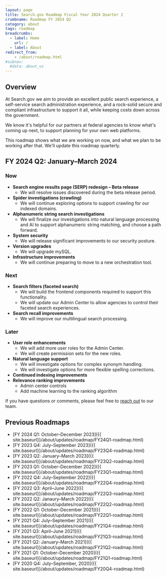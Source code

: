 ```yaml
---
layout: page
title: Search.gov Roadmap Fiscal Year 2024 Quarter 2
crumbname: Roadmap FY 2024 Q2
category: about
tags: roadmap
breadcrumbs:
  - label: Home
    url: /
  - label: About
redirect_from:
    - /about/roadmap.html
#subnav:
  #data: about_us
---
```


## Overview

At Search.gov we aim to provide an excellent public search experience, a self-service search administration experience, and a rock-solid secure and compliant infrastructure to support it all, while keeping costs down across the government.

We know it's helpful for our partners at federal agencies to know what's coming up next, to support planning for your own web platforms. 

This roadmap shows what we are working on now, and what we plan to be working after that. We'll update this roadmap quarterly.


## FY 2024 Q2: January&ndash;March 2024

### Now
* **Search engine results page (SERP) redesign – Beta release**
  * We will resolve issues discovered during the beta release period.
* **Spider investigations (crawling)**
  * We will continue exploring options to support crawling for our indexed domains.
* **Alphanumeric string search investigations**
  * We will finalize our investigations into natural language processing and AI to support alphanumeric string matching, and choose a path forward.
* **System security**
  * We will release significant improvements to our security posture.
* **Version upgrades**
  * We will upgrade mySQL.
* **Infrastructure improvements**
  * We will continue preparing to move to a new orchestration tool.


### Next
* **Search filters (faceted search)**
  * We will build the frontend components required to support this functionality.
  * We will update our Admin Center to allow agencies to control their faceted search experiences.
* **Search recall improvements**
  * We will improve our multilingual search processing.


### Later

* **User role enhancements**
  * We will add more user roles for the Admin Center.
  * We will create permission sets for the new roles.
* **Natural language support**
  * We will investigate options for complex synonym handling.
  * We will investigate options for more flexible spelling corrections.
* **Continued indexing improvements**
* **Relevance ranking improvements**
  * Admin center controls
  * Add machine learning to the ranking algorithm

If you have questions or comments, please feel free to [reach out](mailto:search@gsa.gov) to our team.

## Previous Roadmaps

* [FY 2024 Q1: October&ndash;December 2023]({{ site.baseurl}}/about/updates/roadmap/FY24Q1-roadmap.html)
* [FY 2023 Q4: July&ndash;September 2023]({{ site.baseurl}}/about/updates/roadmap/FY23Q4-roadmap.html)
* [FY 2023 Q2: January&ndash;March 2023]({{ site.baseurl}}/about/updates/roadmap/FY23Q2-roadmap.html)
* [FY 2023 Q1: October&ndash;December 2022]({{ site.baseurl}}/about/updates/roadmap/FY23Q1-roadmap.html)
* [FY 2022 Q4: July&ndash;September 2022]({{ site.baseurl}}/about/updates/roadmap/FY22Q4-roadmap.html)
* [FY 2022 Q3: April&ndash;June 2022]({{ site.baseurl}}/about/updates/roadmap/FY22Q3-roadmap.html)
* [FY 2022 Q2: Janaury&ndash;March 2022]({{ site.baseurl}}/about/updates/roadmap/FY22Q2-roadmap.html)
* [FY 2022 Q1: October&ndash;December 2021]({{ site.baseurl}}/about/updates/roadmap/FY22Q1-roadmap.html)
* [FY 2021 Q4: July&ndash;September 2021]({{ site.baseurl}}/about/updates/roadmap/FY21Q4-roadmap.html)
* [FY 2021 Q3: April&ndash;June 2021]({{ site.baseurl}}/about/updates/roadmap/FY21Q3-roadmap.html)
* [FY 2021 Q2: January&ndash;March 2021]({{ site.baseurl}}/about/updates/roadmap/FY21Q2-roadmap.html)
* [FY 2021 Q1: October&ndash;December 2020]({{ site.baseurl}}/about/updates/roadmap/FY21Q1-roadmap.html)
* [FY 2020 Q4: July&ndash;September, 2020]({{ site.baseurl}}/about/updates/roadmap/FY20Q4-roadmap.html)
